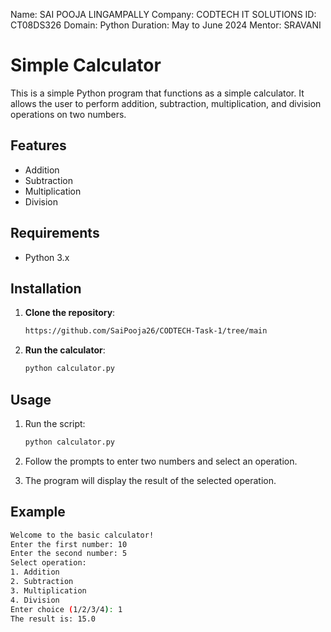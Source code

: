 Name: SAI POOJA LINGAMPALLY
Company: CODTECH IT SOLUTIONS
ID: CT08DS326
Domain: Python
Duration: May to June 2024
Mentor: SRAVANI

# Simple Calculator

This is a simple Python program that functions as a simple calculator. It allows the user to perform addition, subtraction, multiplication, and division operations on two numbers.

## Features

- Addition
- Subtraction
- Multiplication
- Division

## Requirements

- Python 3.x

## Installation

1. **Clone the repository**:
    ```sh
   https://github.com/SaiPooja26/CODTECH-Task-1/tree/main
    ```

2. **Run the calculator**:
    ```sh
    python calculator.py
    ```

## Usage

1. Run the script:
    ```sh
    python calculator.py
    ```

2. Follow the prompts to enter two numbers and select an operation.

3. The program will display the result of the selected operation.

## Example

```sh
Welcome to the basic calculator!
Enter the first number: 10
Enter the second number: 5
Select operation:
1. Addition
2. Subtraction
3. Multiplication
4. Division
Enter choice (1/2/3/4): 1
The result is: 15.0

